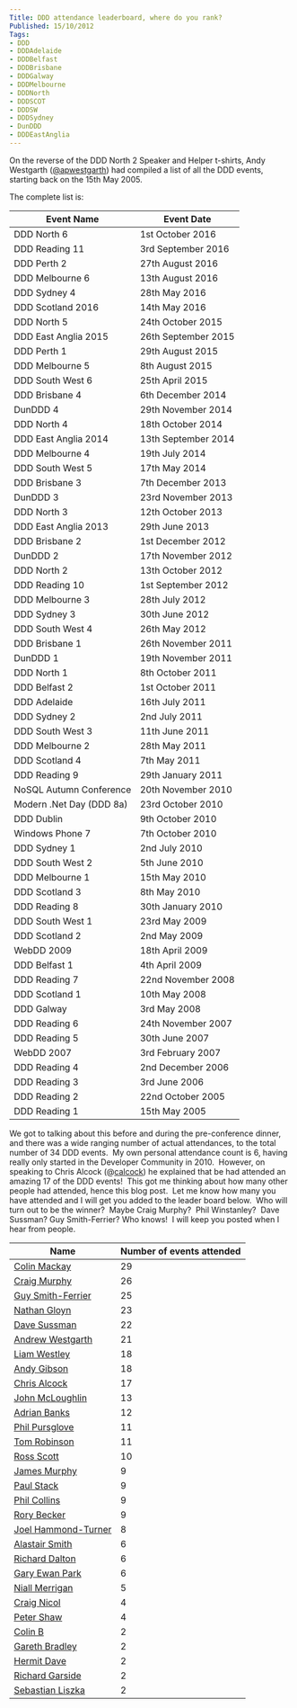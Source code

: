 ```yaml
---
Title: DDD attendance leaderboard, where do you rank?
Published: 15/10/2012
Tags:
- DDD
- DDDAdelaide
- DDDBelfast
- DDDBrisbane
- DDDGalway
- DDDMelbourne
- DDDNorth
- DDDSCOT
- DDDSW
- DDDSydney
- DunDDD
- DDDEastAnglia
---
```


On the reverse of the DDD North 2 Speaker and Helper t-shirts, Andy Westgarth ([@apwestgarth](http://twitter.com/apwestgarth)) had compiled a list of all the DDD events, starting back on the 15th May 2005.

The complete list is:

**Event Name** | **Event Date**
--- | ---
DDD North 6 | 1st October 2016
DDD Reading 11 | 3rd September 2016
DDD Perth 2 | 27th August 2016
DDD Melbourne 6 | 13th August 2016
DDD Sydney 4 | 28th May 2016
DDD Scotland 2016 | 14th May 2016
DDD North 5 | 24th October 2015
DDD East Anglia 2015 | 26th September 2015
DDD Perth 1 | 29th August 2015
DDD Melbourne 5 | 8th August 2015
DDD South West 6 | 25th April 2015
DDD Brisbane 4 | 6th December 2014
DunDDD 4 | 29th November 2014
DDD North 4 | 18th October 2014
DDD East Anglia 2014 | 13th September 2014
DDD Melbourne 4 | 19th July 2014
DDD South West 5 | 17th May 2014
DDD Brisbane 3 | 7th December 2013
DunDDD 3 | 23rd November 2013
DDD North 3 | 12th October 2013
DDD East Anglia 2013 | 29th June 2013
DDD Brisbane 2 | 1st December 2012
DunDDD 2 | 17th November 2012
DDD North 2 | 13th October 2012
DDD Reading 10 | 1st September 2012
DDD Melbourne 3 | 28th July 2012
DDD Sydney 3 | 30th June 2012
DDD South West 4 | 26th May 2012
DDD Brisbane 1 | 26th November 2011
DunDDD 1 | 19th November 2011
DDD North 1 | 8th October 2011
DDD Belfast 2 | 1st October 2011
DDD Adelaide | 16th July 2011
DDD Sydney 2 | 2nd July 2011
DDD South West 3 | 11th June 2011
DDD Melbourne 2 | 28th May 2011
DDD Scotland 4 | 7th May 2011
DDD Reading 9 | 29th January 2011
NoSQL Autumn Conference | 20th November 2010
Modern .Net Day (DDD 8a) | 23rd October 2010
DDD Dublin | 9th October 2010
Windows Phone 7 | 7th October 2010
DDD Sydney 1 | 2nd July 2010
DDD South West 2 | 5th June 2010
DDD Melbourne 1 | 15th May 2010
DDD Scotland 3 | 8th May 2010
DDD Reading 8 | 30th January 2010
DDD South West 1 | 23rd May 2009
DDD Scotland 2 | 2nd May 2009
WebDD 2009 | 18th April 2009
DDD Belfast 1 | 4th April 2009
DDD Reading 7 | 22nd November 2008
DDD Scotland 1 | 10th May 2008
DDD Galway | 3rd May 2008
DDD Reading 6 | 24th November 2007
DDD Reading 5 | 30th June 2007
WebDD 2007 | 3rd February 2007
DDD Reading 4 | 2nd December 2006
DDD Reading 3 | 3rd June 2006
DDD Reading 2 | 22nd October 2005
DDD Reading 1 | 15th May 2005

We got to talking about this before and during the pre-conference dinner, and there was a wide ranging number of actual attendances, to the total number of 34 DDD events.  My own personal attendance count is 6, having really only started in the Developer Community in 2010.  However, on speaking to Chris Alcock (@[calcock](https://twitter.com/calcock)) he explained that be had attended an amazing 17 of the DDD events!  This got me thinking about how many other people had attended, hence this blog post.  Let me know how many you have attended and I will get you added to the leader board below.  Who will turn out to be the winner?  Maybe Craig Murphy?  Phil Winstanley?  Dave Sussman? Guy Smith-Ferrier? Who knows!  I will keep you posted when I hear from people.

**Name** | **Number of events attended**
--- | ---
[Colin Mackay](http://twitter.com/colinmackay) | 29
[Craig Murphy](http://twitter.com/camurphy) | 26
[Guy Smith-Ferrier](http://twitter.com/guysmithferrier) | 25
[Nathan Gloyn](https://twitter.com/nathangloyn) | 23
[Dave Sussman](https://twitter.com/DaveSussman) | 22
[Andrew Westgarth](http://twitter.com/apwestgarth) | 21
[Liam Westley](https://twitter.com/westleyl) | 18
[Andy Gibson](http://twitter.com/ARGibson) | 18
[Chris Alcock](http://twitter.com/calcock) | 17
[John McLoughlin](https://twitter.com/Imaji) | 13
[Adrian Banks](https://twitter.com/adrianbanks) | 12
[Phil Pursglove](https://twitter.com/philpursglove) | 11
[Tom Robinson](https://twitter.com/tjrobinson) | 11
[Ross Scott](https://twitter.com/RossDScott) | 10
[James Murphy](https://twitter.com/recumbent) | 9
[Paul Stack](https://twitter.com/stack72) | 9
[Phil Collins](https://twitter.com/fatherfil) | 9
[Rory Becker](https://twitter.com/RoryBecker) | 9
[Joel Hammond-Turner](https://twitter.com/rammesses) | 8
[Alastair Smith](https://twitter.com/alastairs) | 6
[Richard Dalton](https://twitter.com/richardadalton) | 6
[Gary Ewan Park](https://twitter.com/gep13) | 6
[Niall Merrigan](https://twitter.com/nmerrigan) | 5
[Craig Nicol](https://twitter.com/craignicol) | 4
[Peter Shaw](https://twitter.com/shawty_ds) | 4
[Colin B](https://twitter.com/sacs) | 2
[Gareth Bradley](https://twitter.com/garfbradaz) | 2
[Hermit Dave](https://twitter.com/hermitdave) | 2
[Richard Garside](https://twitter.com/_richardg) | 2
[Sebastian Liszka](https://twitter.com/seblis27) | 2
